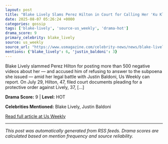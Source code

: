 ```yaml
---
layout: post
title: "Blake Lively Slams Perez Hilton in Court for Calling Her 'Ku Klux Khaleesi'"
date: 2025-08-07 05:26:24 +0000
categories: gossip
tags: ['blake-lively', 'source-us_weekly', 'drama-hot']
drama_score: 9
primary_celebrity: blake_lively
source: us_weekly
source_url: "https://www.usmagazine.com/celebrity-news/news/blake-lively-slams-perez-hilton-in-court-over-ku-klux-khaleesi-comment/"
mentions: {'blake_lively': 6, 'justin_baldoni': 3}
---
```


Blake Lively slammed Perez Hilton for posting more than 500 negative videos about her — and accused him of refusing to answer to the subpoena she issued — amid her legal battle with Justin Baldoni, Us Weekly can report. On July 29, Hilton, 47, filed court documents pleading for a protective order against Lively, 37, [&#8230;]

**Drama Score:** 9 | **Level:** HOT

**Celebrities Mentioned:** Blake Lively, Justin Baldoni

[Read full article at Us Weekly](https://www.usmagazine.com/celebrity-news/news/blake-lively-slams-perez-hilton-in-court-over-ku-klux-khaleesi-comment/)

---
*This post was automatically generated from RSS feeds. Drama scores are calculated based on mention frequency and source reliability.*
